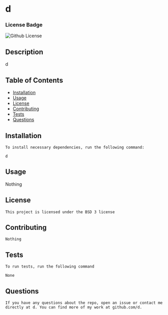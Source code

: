 # d

  ### License Badge

  ![Github License](https://img.shields.io/badge/license-BSD%203-red)

  ## Description
  d

  ## Table of Contents
  * [Installation](#installation)
  * [Usage](#usage)
  * [License](#license)
  * [Contributing](#contributing)
  * [Tests](#tests)
  * [Questions](#questions)

  ## Installation
    
    To install necessary dependencies, run the following command:
    
    d
  
  ## Usage

  Nothing

  ## License

    This project is licensed under the BSD 3 license

  ## Contributing

    Nothing

  ## Tests

    To run tests, run the following command

    None

  ## Questions
    If you have any questions about the repo, open an issue or contact me directly at d. You can find more of my work at github.com/d.  
